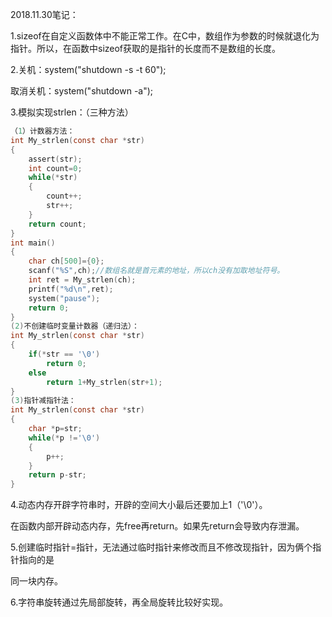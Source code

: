 2018.11.30笔记：

1.sizeof在自定义函数体中不能正常工作。在C中，数组作为参数的时候就退化为指针。所以，在函数中sizeof获取的是指针的长度而不是数组的长度。

2.关机：system("shutdown -s -t 60");

   取消关机：system("shutdown -a");

3.模拟实现strlen：（三种方法）

```c
（1）计数器方法：
int My_strlen(const char *str)
{
    assert(str);
    int count=0;
    while(*str)
    {
    	count++;
    	str++;
    }
    return count;
}
int main()
{
    char ch[500]={0};
    scanf("%S",ch);//数组名就是首元素的地址，所以ch没有加取地址符号。
    int ret = My_strlen(ch);
    printf("%d\n",ret);
    system("pause");
    return 0;
}
(2)不创建临时变量计数器（递归法）：
int My_strlen(const char *str)
{
    if(*str == '\0')
        return 0;
    else
        return 1+My_strlen(str+1);
}
(3)指针减指针法：
int My_strlen(const char *str)
{
    char *p=str;
    while(*p !='\0')
    {
        p++;
    }
    return p-str;
}
```

4.动态内存开辟字符串时，开辟的空间大小最后还要加上1（'\0'）。

​    在函数内部开辟动态内存，先free再return。如果先return会导致内存泄漏。

5.创建临时指针=指针，无法通过临时指针来修改而且不修改现指针，因为俩个指针指向的是

   同一块内存。

6.字符串旋转通过先局部旋转，再全局旋转比较好实现。